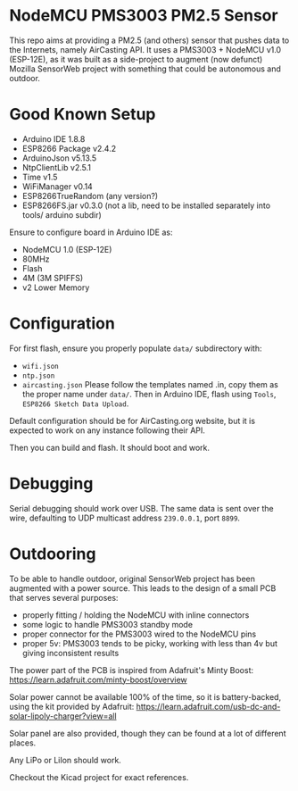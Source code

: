 NodeMCU PMS3003 PM2.5 Sensor
============================

This repo aims at providing a PM2.5 (and others) sensor that pushes data to the
Internets, namely AirCasting API. It uses a PMS3003 + NodeMCU v1.0 (ESP-12E), as
it was built as a side-project to augment (now defunct) Mozilla SensorWeb
project with something that could be autonomous and outdoor.

Good Known Setup
================
 - Arduino IDE 1.8.8
 - ESP8266 Package v2.4.2
 - ArduinoJson v5.13.5
 - NtpClientLib v2.5.1
 - Time v1.5
 - WiFiManager v0.14
 - ESP8266TrueRandom (any version?)
 - ESP8266FS.jar v0.3.0 (not a lib, need to be installed separately into tools/
   arduino subdir)

Ensure to configure board in Arduino IDE as:
 - NodeMCU 1.0 (ESP-12E)
 - 80MHz
 - Flash
 - 4M (3M SPIFFS)
 - v2 Lower Memory

Configuration
=============
For first flash, ensure you properly populate `data/` subdirectory with:
 - `wifi.json`
 - `ntp.json`
 - `aircasting.json`
Please follow the templates named <FILE>.in, copy them as the proper name under
`data/`. Then in Arduino IDE, flash using `Tools`, `ESP8266 Sketch Data Upload`.

Default configuration should be for AirCasting.org website, but it is expected
to work on any instance following their API.

Then you can build and flash. It should boot and work.

Debugging
=========
Serial debugging should work over USB. The same data is sent over the wire,
defaulting to UDP multicast address `239.0.0.1`, port `8899`.

Outdooring
==========
To be able to handle outdoor, original SensorWeb project has been augmented with
a power source. This leads to the design of a small PCB that serves several
purposes:
 - properly fitting / holding the NodeMCU with inline connectors
 - some logic to handle PMS3003 standby mode
 - proper connector for the PMS3003 wired to the NodeMCU pins
 - proper 5v: PMS3003 tends to be picky, working with less than 4v but giving
   inconsistent results

The power part of the PCB is inspired from Adafruit's Minty Boost:
https://learn.adafruit.com/minty-boost/overview

Solar power cannot be available 100% of the time, so it is battery-backed, using
the kit provided by Adafruit:
https://learn.adafruit.com/usb-dc-and-solar-lipoly-charger?view=all

Solar panel are also provided, though they can be found at a lot of different
places.

Any LiPo or LiIon should work.

Checkout the Kicad project for exact references.
